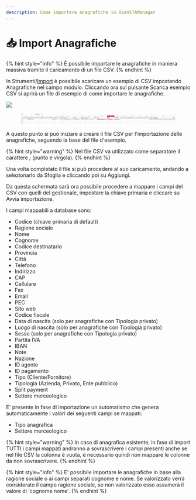 ```yaml
---
description: Come importare anagrafiche in OpenSTAManager
---
```


# 📥 Import Anagrafiche

{% hint style="info" %}
È possibile importare le anagrafiche in maniera massiva tramite il caricamento di un file CSV.
{% endhint %}

In Strumenti/[Import](./) è possibile scaricare un esempio di CSV impostando Anagrafiche nel campo modulo. Cliccando ora sul pulsante Scarica esempio CSV si aprirà un file di esempio di come importare le anagrafiche.

![](https://firebasestorage.googleapis.com/v0/b/gitbook-x-prod.appspot.com/o/spaces%2F-LZJeLg23eVDvrCv74U7-887967055%2Fuploads%2FKAYcjU46Mt551Js0WFWg%2Ffile.png?alt=media)

<figure><img src="../../../../.gitbook/assets/immagine (11).png" alt=""><figcaption></figcaption></figure>

A questo punto si può iniziare a creare il file CSV per l'importazione delle anagrafiche, seguendo la base del file d'esempio.

{% hint style="warning" %}
Nel file CSV va utilizzato come separatore il carattere _;_ (punto e virgola).
{% endhint %}

Una volta completato il file si può procedere al suo caricamento, andando a selezionarlo da Sfoglia e cliccando poi su Aggiungi.

Da questa schermata sarà ora possibile procedere a mappare i campi del CSV con quelli del gestionale, impostare la chiave primaria e cliccare su Avvia importazione.

I campi mappabili a database sono:

* Codice (chiave primaria di default)
* Ragione sociale
* Nome
* Cognome
* Codice destinatario
* Provincia
* Città
* Telefono
* Indirizzo
* CAP
* Cellulare
* Fax
* Email
* PEC
* Sito web
* Codice fiscale
* Data di nascita (solo per anagrafiche con Tipologia privato)
* Luogo di nascita (solo per anagrafiche con Tipologia privato)
* Sesso (solo per anagrafiche con Tipologia privato)
* Partita IVA
* IBAN
* Note
* Nazione
* ID agente
* ID pagamento
* Tipo (Cliente/Fornitore)
* Tipologia (Azienda, Privato, Ente pubblico)
* Split payment
* Settore merceologico

E' presente in fase di importazione un automatismo che genera automaticamente i valori dei seguenti campi se mappati:

* Tipo anagrafica
* Settore merceologico

{% hint style="warning" %}
In caso di anagrafica esistente, in fase di import TUTTI i campi mappati andranno a sovrascrivere i campi presenti anche se nel file CSV la colonna è vuota, è necessario quindi non mappare le colonne da non sovrascrivere.
{% endhint %}

{% hint style="info" %}
E' possibile importare le anagrafiche in base alla ragione sociale o ai campi separati  cognome e nome. Se valorizzato verrà considerato il campo ragione sociale, se non valorizzato esso assumerà il valore di 'cognome nome'.
{% endhint %}
